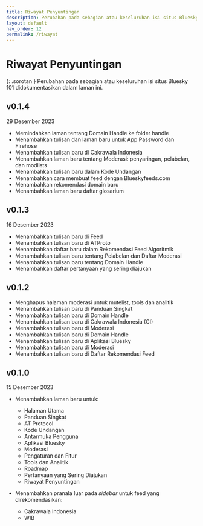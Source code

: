 ```yaml
---
title: Riwayat Penyuntingan
description: Perubahan pada sebagian atau keseluruhan isi situs Bluesky 101 didokumentasikan dalam laman ini.
layout: default
nav_order: 12
permalink: /riwayat
---
```


# Riwayat Penyuntingan

{: .sorotan }
Perubahan pada sebagian atau keseluruhan isi situs Bluesky 101 didokumentasikan dalam laman ini.

## v0.1.4
29 Desember 2023
* Memindahkan laman tentang Domain Handle ke folder handle
* Menambahkan tulisan dan laman baru untuk App Password dan Firehose
* Menambahkan tulisan baru di Cakrawala Indonesia
* Menambahkan laman baru tentang Moderasi: penyaringan, pelabelan, dan modlists
* Menambahkan tulisan baru dalam Kode Undangan
* Menambahkan cara membuat feed dengan Blueskyfeeds.com
* Menambahkan rekomendasi domain baru
* Menambahkan laman baru daftar glosarium

## v0.1.3
16 Desember 2023
* Menambahkan tulisan baru di Feed
* Menambahkan tulisan baru di ATProto
* Menambahkan daftar baru dalam Rekomendasi Feed Algoritmik
* Menambahkan tulisan baru tentang Pelabelan dan Daftar Moderasi
* Menambahkan tulisan baru tentang Domain Handle
* Menambahkan daftar pertanyaan yang sering diajukan

## v0.1.2
* Menghapus halaman moderasi untuk mutelist, tools dan analitik
* Menambahkan tulisan baru di Panduan Singkat
* Menambahkan tulisan baru di Domain Handle
* Menambahkan tulisan baru di Cakrawala Indonesia (CI)
* Menambahkan tulisan baru di Moderasi
* Menambahkan tulisan baru di Domain Handle
* Menambahkan tulisan baru di Aplikasi Bluesky
* Menambahkan tulisan baru di Moderasi
* Menambahkan tulisan baru di Daftar Rekomendasi Feed

## v0.1.0
15 Desember 2023

* Menambahkan laman baru untuk:
    * Halaman Utama
    * Panduan Singkat
    * AT Protocol
    * Kode Undangan
    * Antarmuka Pengguna
    * Aplikasi Bluesky
    * Moderasi
    * Pengaturan dan Fitur
    * Tools dan Analitik
    * Roadmap
    * Pertanyaan yang Sering Diajukan
    * Riwayat Penyuntingan

* Menambahkan pranala luar pada *sidebar* untuk feed yang direkomendasikan:
    * Cakrawala Indonesia
    * WIB
